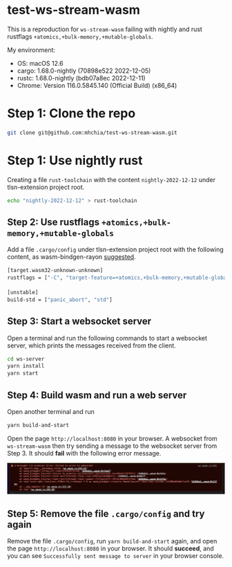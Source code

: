 # test-ws-stream-wasm

This is a reproduction for `ws-stream-wasm` failing with nightly and rust rustflags `+atomics,+bulk-memory,+mutable-globals`.

My environment:
- OS: macOS 12.6
- cargo: 1.68.0-nightly (70898e522 2022-12-05)
- rustc: 1.68.0-nightly (bdb07a8ec 2022-12-11)
- Chrome: Version 116.0.5845.140 (Official Build) (x86_64)

# Step 1: Clone the repo
```bash
git clone git@github.com:mhchia/test-ws-stream-wasm.git
```

# Step 1: Use nightly rust
Creating a file `rust-toolchain` with the content `nightly-2022-12-12` under tlsn-extension project root.
```bash
echo "nightly-2022-12-12" > rust-toolchain
```

## Step 2: Use rustflags `+atomics,+bulk-memory,+mutable-globals`

Add a file `.cargo/config` under tlsn-extension project root with the following content, as wasm-bindgen-rayon [suggested](https://github.com/GoogleChromeLabs/wasm-bindgen-rayon#using-config-files).

```bash
[target.wasm32-unknown-unknown]
rustflags = ["-C", "target-feature=+atomics,+bulk-memory,+mutable-globals"]

[unstable]
build-std = ["panic_abort", "std"]
```


## Step 3: Start a websocket server
Open a terminal and run the following commands to start a websocket server, which prints the messages received from the client.

```bash
cd ws-server
yarn install
yarn start
```

## Step 4: Build wasm and run a web server
Open another terminal and run

```bash
yarn build-and-start
```

Open the page `http://localhost:8080` in your browser. A websocket from `ws-stream-wasm` then try sending a message to the websocket server from Step 3. It should **fail** with the following error message.

![Alt text](image.png)

## Step 5: Remove the file `.cargo/config` and try again
Remove the file `.cargo/config`, run `yarn build-and-start` again, and open the page `http://localhost:8080` in your browser. It should **succeed**, and you can see `Successfully sent message to server` in your browser console.
